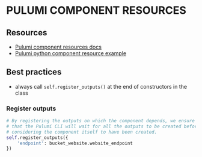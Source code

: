 # PULUMI COMPONENT RESOURCES

## Resources
- [Pulumi component resources docs](https://www.pulumi.com/docs/iac/concepts/resources/components/)
- [Pulumi python component resource example](https://www.pulumi.com/docs/iac/using-pulumi/extending-pulumi/build-a-component/)

## Best practices
- always call `self.register_outputs()` at the end of constructors in the class

### Register outputs
```python
# By registering the outputs on which the component depends, we ensure
# that the Pulumi CLI will wait for all the outputs to be created before
# considering the component itself to have been created.
self.register_outputs({
    'endpoint': bucket_website.website_endpoint
})
```
